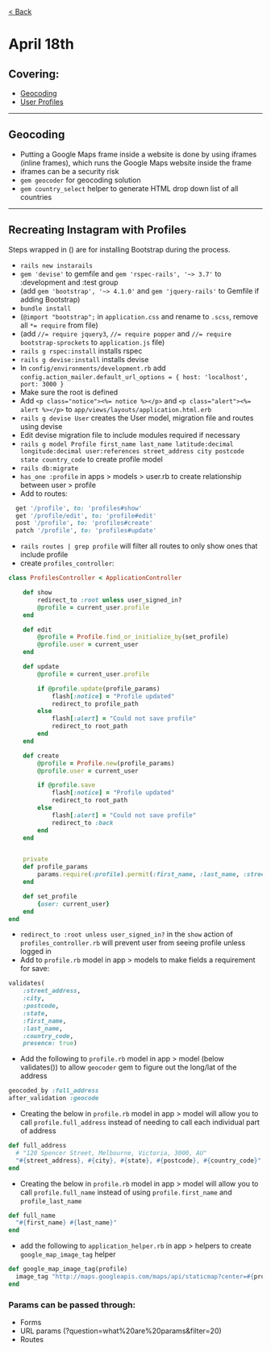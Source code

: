 [< Back](README.md)

# April 18th
## Covering:
- [Geocoding](#geocoding)
- [User Profiles](#recreating-instagram-with-profiles)

---

## Geocoding
- Putting a Google Maps frame inside a website is done by using iframes (inline frames), which runs the Google Maps website inside the frame
- iframes can be a security risk
- `gem geocoder` for geocoding solution
- `gem country_select` helper to generate HTML drop down list of all countries

---

## Recreating Instagram with Profiles
Steps wrapped in () are for installing Bootstrap during the process.
- `rails new instarails`
- `gem 'devise'` to gemfile and `gem 'rspec-rails', '~> 3.7'` to :development and :test group
- (add `gem 'bootstrap', '~> 4.1.0'` and `gem 'jquery-rails'` to Gemfile if adding Bootstrap)
- `bundle install`
- (`@import "bootstrap";` in `application.css` and rename to `.scss`, remove all `*= require` from file)
- (add `//= require jquery3`, `//= require popper` and `//= require bootstrap-sprockets` to `application.js` file)
- `rails g rspec:install` installs rspec
- `rails g devise:install` installs devise
- In `config/environments/development.rb` add `config.action_mailer.default_url_options = { host: 'localhost', port: 3000 }`
- Make sure the root is defined
- Add `<p class="notice"><%= notice %></p>` and `<p class="alert"><%= alert %></p>` to `app/views/layouts/application.html.erb`
- `rails g devise User` creates the User model, migration file and routes using devise
- Edit devise migration file to include modules required if necessary
- `rails g model Profile first_name last_name latitude:decimal longitude:decimal user:references street_address city postcode state country_code` to create profile model
- `rails db:migrate`
- `has_one :profile` in apps > models > user.rb to create relationship between user > profile
- Add to routes:
```ruby
  get '/profile', to: 'profiles#show'
  get '/profile/edit', to: 'profile#edit'
  post '/profile', to: 'profiles#create'
  patch '/profile', to: 'profiles#update'
```
- `rails routes | grep profile` will filter all routes to only show ones that include profile
- create `profiles_controller`:
```ruby
class ProfilesController < ApplicationController

    def show
        redirect_to :root unless user_signed_in?
        @profile = current_user.profile
    end

    def edit
        @profile = Profile.find_or_initialize_by(set_profile)
        @profile.user = current_user
    end

    def update
        @profile = current_user.profile

        if @profile.update(profile_params)
            flash[:notice] = "Profile updated"
            redirect_to profile_path
        else
            flash[:alert] = "Could not save profile"
            redirect_to root_path
        end
    end

    def create
        @profile = Profile.new(profile_params)
        @profile.user = current_user

        if @profile.save 
            flash[:notice] = "Profile updated"
            redirect_to root_path
        else
            flash[:alert] = "Could not save profile"
            redirect_to :back
        end
    end


    private
    def profile_params
        params.require(:profile).permit(:first_name, :last_name, :street_address, :city, :postcode, :state, :country_code)
    end

    def set_profile
        {user: current_user}
    end
end
```
- `redirect_to :root unless user_signed_in?` in the `show` action of `profiles_controller.rb` will prevent user from seeing profile unless logged in
- Add to `profile.rb` model in app > models to make fields a requirement for save:
```ruby
validates(
    :street_address, 
    :city, 
    :postcode, 
    :state,
    :first_name,
    :last_name,
    :country_code,
    presence: true)
```
- Add the following to `profile.rb` model in app > model (below validates()) to allow `geocoder` gem to figure out the long/lat of the address
```ruby
geocoded_by :full_address
after_validation :geocode
```
- Creating the below in `profile.rb` model in app > model will allow you to call `profile.full_address` instead of needing to call each individual part of address
```ruby
def full_address
  # "120 Spencer Street, Melbourne, Victoria, 3000, AU"
  "#{street_address}, #{city}, #{state}, #{postcode}, #{country_code}"
end
```
- Creating the below in `profile.rb` model in app > model will allow you to call `profile.full_name` instead of using `profile.first_name` and `profile_last_name`
```ruby
def full_name
  "#{first_name} #{last_name}"
end
``` 
- add the following to `application_helper.rb` in app > helpers to create `google_map_image_tag` helper 
```ruby
def google_map_image_tag(profile)
  image_tag "http://maps.googleapis.com/maps/api/staticmap?center=#{profile.latitude},#{profile.longitude}&zoom=14&size=400x400&sensor=false"
end
```


###  Params can be passed through:
- Forms
- URL params (?question=what%20are%20params&filter=20)
- Routes